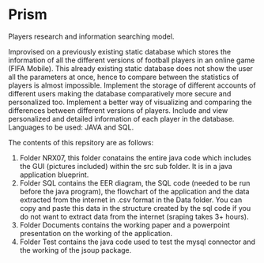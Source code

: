 # Prism
Players research and information searching model.

Improvised on a previously existing static database which stores the information of all the different versions of football players in an online game (FIFA Mobile). This already existing static database does not show the user all the parameters at once, hence to compare between the statistics of players is almost impossible. Implement the storage of different accounts of different users making the database comparatively more secure and personalized too. Implement a better way of visualizing and comparing the differences between different versions of players. Include and view personalized and detailed information of each player in the database. 
Languages to be used: JAVA and SQL. 

The contents of this repsitory are as follows:
1) Folder NRX07, this folder conatains the entire java code which includes the GUI (pictures included) within the src sub folder. It is in a java application blueprint.
2) Folder SQL contains the EER diagram, the SQL code (needed to be run before the java program), the flowchart of the application and the data extracted from the internet in .csv format in the Data folder. You can copy and paste this data in the structure created by the sql code if you do not want to extract data from the internet (sraping takes 3+ hours).
3) Folder Documents contains the working paper and a powerpoint presentation on the working of the application.
4) Folder Test contains the java code used to test the mysql connector and the working of the jsoup package.
